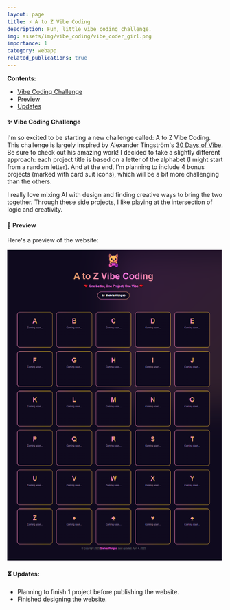 ```yaml
---
layout: page
title: ⚡ A to Z Vibe Coding
description: Fun, little vibe coding challenge.
img: assets/img/vibe_coding/vibe_coder_girl.png
importance: 1
category: webapp
related_publications: true
---
```


**Contents:**
- [Vibe Coding Challenge](#-vibe-coding-challenge)
- [Preview](#-preview)
- [Updates](#-updates)


#### ✨ Vibe Coding Challenge

I'm so excited to be starting a new challenge called: A to Z Vibe Coding. This challenge is largely inspired by Alexander Tingström's [30 Days of Vibe](https://30daysofvibe.com/). Be sure to check out his amazing work! I decided to take a slightly different approach: each project title is based on a letter of the alphabet (I might start from a random letter). And at the end, I’m planning to include 4 bonus projects (marked with card suit icons), which will be a bit more challenging than the others.

I really love mixing AI with design and finding creative ways to bring the two together. Through these side projects, I like playing at the intersection of logic and creativity.


#### 👀 Preview
Here's a preview of the website:

<img src="https://raw.githubusercontent.com/shelvia-w/shelvia-w.github.io/refs/heads/master/assets/img/vibe_coding/web.png" width='500px'>

#### ⏳ Updates:
- Planning to finish 1 project before publishing the website.
- Finished designing the website.